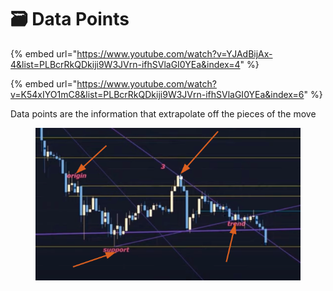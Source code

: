 # 🗃 Data Points

{% embed url="https://www.youtube.com/watch?v=YJAdBijAx-4&list=PLBcrRkQDkiji9W3JVrn-ifhSVlaGI0YEa&index=4" %}

{% embed url="https://www.youtube.com/watch?v=K54xIYO1mC8&list=PLBcrRkQDkiji9W3JVrn-ifhSVlaGI0YEa&index=6" %}

Data points are the information that extrapolate off the pieces of the move

<figure><img src="../../.gitbook/assets/image (2).png" alt=""><figcaption></figcaption></figure>





